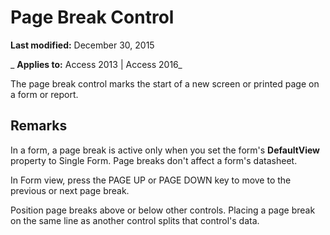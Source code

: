 
# Page Break Control

 **Last modified:** December 30, 2015

 _ **Applies to:** Access 2013 | Access 2016_

The page break control marks the start of a new screen or printed page on a form or report.


## Remarks

In a form, a page break is active only when you set the form's  **DefaultView** property to Single Form. Page breaks don't affect a form's datasheet.

In Form view, press the PAGE UP or PAGE DOWN key to move to the previous or next page break.

Position page breaks above or below other controls. Placing a page break on the same line as another control splits that control's data.

